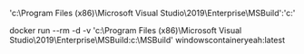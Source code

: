 'c:\Program Files (x86)\Microsoft Visual Studio\2019\Enterprise\MSBuild\':'c:\'

docker run --rm  -d -v 'c:\Program Files (x86)\Microsoft Visual Studio\2019\Enterprise\MSBuild\:c:\MSBuild'  windowscontaineryeah:latest